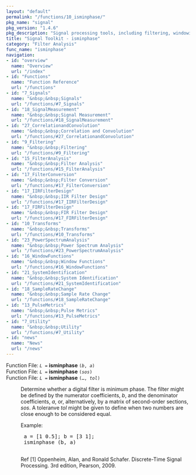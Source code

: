 ```yaml
---
layout: "default"
permalink: "/functions/10_isminphase/"
pkg_name: "signal"
pkg_version: "1.4.6"
pkg_description: "Signal processing tools, including filtering, windowing and display functions."
title: "Signal Toolkit - isminphase"
category: "Filter Analysis"
func_name: "isminphase"
navigation:
- id: "overview"
  name: "Overview"
  url: "/index"
- id: "Functions"
  name: "Function Reference"
  url: "/functions"
- id: "7_Signals"
  name: "&nbsp;&nbsp;Signals"
  url: "/functions/#7_Signals"
- id: "18_SignalMeasurement"
  name: "&nbsp;&nbsp;Signal Measurement"
  url: "/functions/#18_SignalMeasurement"
- id: "27_CorrelationandConvolution"
  name: "&nbsp;&nbsp;Correlation and Convolution"
  url: "/functions/#27_CorrelationandConvolution"
- id: "9_Filtering"
  name: "&nbsp;&nbsp;Filtering"
  url: "/functions/#9_Filtering"
- id: "15_FilterAnalysis"
  name: "&nbsp;&nbsp;Filter Analysis"
  url: "/functions/#15_FilterAnalysis"
- id: "17_FilterConversion"
  name: "&nbsp;&nbsp;Filter Conversion"
  url: "/functions/#17_FilterConversion"
- id: "17_IIRFilterDesign"
  name: "&nbsp;&nbsp;IIR Filter Design"
  url: "/functions/#17_IIRFilterDesign"
- id: "17_FIRFilterDesign"
  name: "&nbsp;&nbsp;FIR Filter Design"
  url: "/functions/#17_FIRFilterDesign"
- id: "10_Transforms"
  name: "&nbsp;&nbsp;Transforms"
  url: "/functions/#10_Transforms"
- id: "23_PowerSpectrumAnalysis"
  name: "&nbsp;&nbsp;Power Spectrum Analysis"
  url: "/functions/#23_PowerSpectrumAnalysis"
- id: "16_WindowFunctions"
  name: "&nbsp;&nbsp;Window Functions"
  url: "/functions/#16_WindowFunctions"
- id: "21_SystemIdentification"
  name: "&nbsp;&nbsp;System Identification"
  url: "/functions/#21_SystemIdentification"
- id: "18_SampleRateChange"
  name: "&nbsp;&nbsp;Sample Rate Change"
  url: "/functions/#18_SampleRateChange"
- id: "13_PulseMetrics"
  name: "&nbsp;&nbsp;Pulse Metrics"
  url: "/functions/#13_PulseMetrics"
- id: "7_Utility"
  name: "&nbsp;&nbsp;Utility"
  url: "/functions/#7_Utility"
- id: "news"
  name: "News"
  url: "/news"
---
```

<dl class="first-deftypefn">
<dt class="deftypefn" id="index-isminphase"><span class="category-def">Function File: </span><span><code class="def-type"><var class="var">L</var> =</code> <strong class="def-name">isminphase</strong> <code class="def-code-arguments">(<var class="var">b</var>, <var class="var">a</var>)</code><a class="copiable-link" href="#index-isminphase"></a></span></dt>
<dt class="deftypefnx def-cmd-deftypefn" id="index-isminphase-1"><span class="category-def">Function File: </span><span><code class="def-type"><var class="var">L</var> =</code> <strong class="def-name">isminphase</strong> <code class="def-code-arguments">(<var class="var">sos</var>)</code><a class="copiable-link" href="#index-isminphase-1"></a></span></dt>
<dt class="deftypefnx def-cmd-deftypefn" id="index-isminphase-2"><span class="category-def">Function File: </span><span><code class="def-type"><var class="var">L</var> =</code> <strong class="def-name">isminphase</strong> <code class="def-code-arguments">(&hellip;, <var class="var">tol</var>)</code><a class="copiable-link" href="#index-isminphase-2"></a></span></dt>
<dd>
<p>Determine whether a digital filter is minimum phase. The filter might be defined
 by the numerator coefficients, <var class="var">b</var>, and the denominator coefficients,
 <var class="var">a</var>, or, alternatively, by a matrix of second-order sections, <var class="var">sos</var>.
 A toleranve <var class="var">tol</var> might be given to define when two numbers are close enough
 to be considered equal.
</p>
<p>Example:
 </p><div class="example">
<pre class="example-preformatted"> a = [1 0.5]; b = [3 1];
 isminphase (b, a)
 </pre></div>

<p>Ref [1] Oppenheim, Alan, and Ronald Schafer. Discrete-Time Signal Processing.
 3rd edition, Pearson, 2009.
 </p></dd></dl>